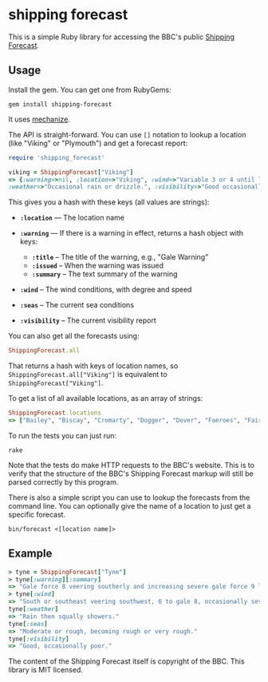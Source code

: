 shipping forecast
==================

This is a simple Ruby library for accessing the BBC's public [Shipping
Forecast](http://www.bbc.co.uk/weather/coast_and_sea/shipping_forecast).

Usage
-------

Install the gem. You can get one from RubyGems:

```
gem install shipping-forecast
```

It uses [mechanize](https://github.com/sparklemotion/mechanize).

The API is straight-forward. You can use `[]` notation to lookup
a location (like "Viking" or "Plymouth") and get a forecast report:

```ruby
require 'shipping_forecast'

viking = ShippingForecast["Viking"]
=> {:warning=>nil, :location=>"Viking", :wind=>"Variable 3 or 4 until later in west, otherwise southerly 4 or 5.", :seas=>"Slight or moderate.",
:weather=>"Occasional rain or drizzle.", :visibility=>"Good occasionally poor."}
```

This gives you a hash with these keys (all values are strings): 

* **`:location`** — The location name
* **`:warning`** — If there is a warning in effect, returns a hash
object with keys:
   * **`:title`** – The title of the warning, e.g., "Gale Warning"
   * **`:issued`** – When the warning was issued
   * **`:summary`** – The text summary of the warning

* **`:wind`** – The wind conditions, with degree and speed

* **`:seas`** – The current sea conditions

* **`:visibility`** – The current visibility report

You can also get all the forecasts using:

```ruby
ShippingForecast.all
```

That returns a hash with keys of location names, so `ShippingForecast.all["Viking"]` is equivalent to
`ShippingForecast["Viking"]`.

To get a list of all available locations, as an array of strings:

```ruby
ShippingForecast.locations
=> ["Bailey", "Biscay", "Cromarty", "Dogger", "Dover", "Faeroes", "Fair Isle", "Fastnet", "Fisher", "FitzRoy", "Forth", "Forties", "German Bight", "Hebrides", "Humber", "Irish Sea", "Lundy", "Malin", "North Utsire", "Plymouth", "Portland", "Rockall", "Shannon", "Sole", "South Utsire", "Southeast Iceland", "Thames", "Trafalgar", "Tyne", "Viking", "Wight"]
```

To run the tests you can just run:

```
rake
```

Note that the tests do make HTTP requests to the BBC's website.
This is to verify that the structure of the BBC's Shipping
Forecast markup will still be parsed correctly by this program.

There is also a simple script you can use to lookup the forecasts from
the command line. You can optionally give the name of a location to just
get a specific forecast.

```
bin/forecast <[location name]>
```

Example
---------

```ruby
> tyne = ShippingForecast["Tyne"]
> tyne[:warning][:summary]
=> "Gale force 8 veering southerly and increasing severe gale force 9 later"
> tyne[:wind]
=> "South or southeast veering southwest, 6 to gale 8, occasionally severe gale 9."
tyne[:weather]
=> "Rain then squally showers."
tyne[:seas]
=> "Moderate or rough, becoming rough or very rough."
tyne[:visibility]
=> "Good, occasionally poor."
```

The content of the Shipping Forecast itself is copyright of the BBC. This
library is MIT licensed.
